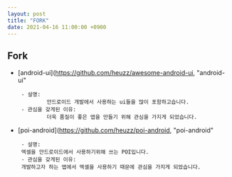 ```yaml
---
layout: post
title: "FORK"
date: 2021-04-16 11:00:00 +0900
---
```


Fork
------------

* [android-ui](https://github.com/heuzz/awesome-android-ui, "android-ui"

       - 설명:
               안드로이드 개발에서 사용하는 ui들을 많이 포함하고습니다.
       - 관심을 갖게된 이유:
               더욱 품질이 좋은 앱을 만들기 위해 관심을 가지게 되었습니다.

* [poi-android](https://github.com/heuzz/poi-android, "poi-android"

       - 설명:
       엑셀을 안드로이드에서 사용하기위해 쓰는 POI입니다.
       - 관심을 갖게된 이유:
       개발하고자 하는 앱에서 엑셀을 사용하기 때문에 관심을 가지게 되었습니다.
